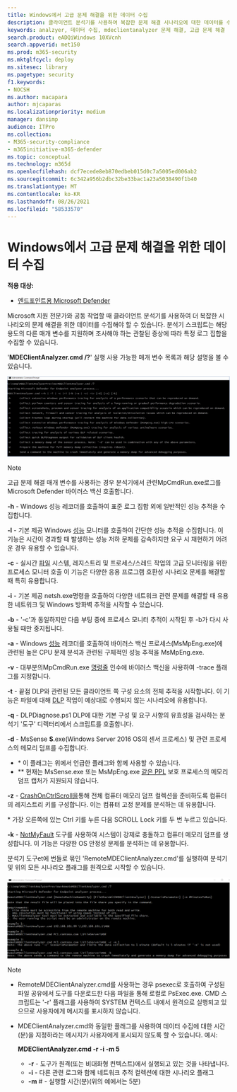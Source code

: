 ```yaml
---
title: Windows에서 고급 문제 해결을 위한 데이터 수집
description: 클라이언트 분석기를 사용하여 복잡한 문제 해결 시나리오에 대한 데이터를 수집하는 방법을 설명합니다.
keywords: analzyer, 데이터 수집, mdeclientanalyzer 문제 해결, 고급 문제 해결
search.product: eADQiWindows 10XVcnh
search.appverid: met150
ms.prod: m365-security
ms.mktglfcycl: deploy
ms.sitesec: library
ms.pagetype: security
f1.keywords:
- NOCSH
ms.author: macapara
author: mjcaparas
ms.localizationpriority: medium
manager: dansimp
audience: ITPro
ms.collection:
- M365-security-compliance
- m365initiative-m365-defender
ms.topic: conceptual
ms.technology: m365d
ms.openlocfilehash: dcf7ecede8eb870edbeb015d0c7a5005ed006ab2
ms.sourcegitcommit: 6c342a956b2dbc32be33bac1a23a5038490f1b40
ms.translationtype: MT
ms.contentlocale: ko-KR
ms.lasthandoff: 08/26/2021
ms.locfileid: "58533570"
---
```

# <a name="data-collection-for-advanced-troubleshooting-on-windows"></a>Windows에서 고급 문제 해결을 위한 데이터 수집

**적용 대상:**
- [엔드포인트용 Microsoft Defender](https://go.microsoft.com/fwlink/p/?linkid=2146631)

Microsoft 지원 전문가와 공동 작업할 때 클라이언트 분석기를 사용하여 더 복잡한 시나리오의 문제 해결을 위한 데이터를 수집해야 할 수 있습니다. 분석기 스크립트는 해당 용도의 다른 매개 변수를 지원하며 조사해야 하는 관찰된 증상에 따라 특정 로그 집합을 수집할 수 있습니다.

'**MDEClientAnalyzer.cmd /?**' 실행 사용 가능한 매개 변수 목록과 해당 설명을 볼 수 있습니다.

![명령줄의 클라이언트 분석기 매개 변수 이미지](images/d89a1c04cf8441e4df72005879871bd0.png)

> [!NOTE]
> 고급 문제 해결 매개 변수를 사용하는 경우 [](/windows/security/threat-protection/microsoft-defender-antivirus/collect-diagnostic-data-update-compliance) 분석기에서 관련MpCmdRun.exe로그를 Microsoft Defender 바이러스 백신 호출합니다.

**-h** - [](/windows-hardware/test/wpt/wpr-command-line-options) Windows 성능 레코더를 호출하여 표준 로그 집합 외에 일반적인 성능 추적을 수집합니다.

**-l** - 기본 제공 Windows [성능](/windows-server/remote/remote-desktop-services/rds-rdsh-performance-counters) 모니터를 호출하여 간단한 성능 추적을 수집합니다. 이 기능은 시간이 경과할 때 발생하는 성능 저하 문제를 감속하지만 요구 시 재현하기 어려운 경우 유용할 수 있습니다.

**-c** - 실시간 [파일](/sysinternals/downloads/procmon) 시스템, 레지스트리 및 프로세스/스레드 작업의 고급 모니터링을 위한 프로세스 모니터 호출 이 기능은 다양한 응용 프로그램 호환성 시나리오 문제를 해결할 때 특히 유용합니다.

**-i** - 기본 제공 [](/windows/win32/winsock/netsh-exe)netsh.exe명령을 호출하여 다양한 네트워크 관련 문제를 해결할 때 유용한 네트워크 및 Windows 방화벽 추적을 시작할 수 있습니다.

**-b** - '-c'과 동일하지만 다음 부팅 중에 프로세스 모니터 추적이 시작된 후 -b가 다시 사용될 때만 중지됩니다.

**-a** - Windows [성능](/windows-hardware/test/wpt/wpr-command-line-options) 레코더를 호출하여 바이러스 백신 프로세스(MsMpEng.exe)에 관련된 높은 CPU 문제 분석과 관련된 구체적인 성능 추적을 MsMpEng.exe.

**-v** - 대부분의MpCmdRun.exe [ 명령줄](/windows/security/threat-protection/microsoft-defender-antivirus/command-line-arguments-microsoft-defender-antivirus) 인수에 바이러스 백신을 사용하여 -trace 플래그를 지정합니다.

**-t** - 끝점 DLP와 관련된 모든 클라이언트 쪽 구성 요소의 전체 추적을 시작합니다. 이 기능은 파일에 대해 [DLP](/microsoft-365/compliance/endpoint-dlp-learn-about#endpoint-activities-you-can-monitor-and-take-action-on) 작업이 예상대로 수행되지 않는 시나리오에 유용합니다.

**-q** - DLPDiagnose.ps1 DLP에 대한 기본 구성 및 요구 사항의 유효성을 검사하는 분석기 '도구' 디렉터리에서 스크립트를 호출합니다.

**-d** - MsSense **S**.exe(Windows Server 2016 OS의 센서 프로세스) 및 관련 프로세스의 메모리 덤프를 수집합니다.

- \* 이 플래그는 위에서 언급한 플래그와 함께 사용할 수 있습니다.
- \*\* 현재는 MsSense.exe 또는 MsMpEng.exe [같은 PPL](/windows-hardware/drivers/install/early-launch-antimalware) 보호 프로세스의 메모리 덤프 캡처가 지원되지 않습니다.

**-z** - [CrashOnCtrlScroll을](/windows-hardware/drivers/debugger/forcing-a-system-crash-from-the-keyboard)통해 전체 컴퓨터 메모리 덤프 컬렉션을 준비하도록 컴퓨터의 레지스트리 키를 구성합니다. 이는 컴퓨터 고정 문제를 분석하는 데 유용합니다.

\* 가장 오른쪽에 있는 Ctrl 키를 누른 다음 SCROLL Lock 키를 두 번 누르고 있습니다.

**-k** - [NotMyFault](/sysinternals/downloads/notmyfault) 도구를 사용하여 시스템이 강제로 충돌하고 컴퓨터 메모리 덤프를 생성합니다. 이 기능은 다양한 OS 안정성 문제를 분석하는 데 유용합니다.

분석기 도구et에 번들로 묶인 'RemoteMDEClientAnalyzer.cmd'를 실행하여 분석기 및 위의 모든 시나리오 플래그를 원격으로 시작할 수 있습니다.

![분석기 정보가 있는 명령줄 이미지](images/57cab9d82d08f672a92bf9e748ac9572.png)

> [!NOTE]
>
> - RemoteMDEClientAnalyzer.cmd를 사용하는 경우 psexec로 호출하여 구성된 파일 공유에서 도구를 다운로드한 다음 파일을 통해 로컬로 PsExec.exe.
    CMD 스크립트는 '-r' 플래그를 사용하여 SYSTEM 컨텍스트 내에서 원격으로 실행되고 있으므로 사용자에게 메시지를 표시하지 않습니다.
> - MDEClientAnalyzer.cmd와 동일한 플래그를 사용하여 데이터 수집에 대한 시간(분)을 지정하라는 메시지가 사용자에게 표시되지 않도록 할 수 있습니다. 예시:
>
>    **MDEClientAnalyzer.cmd -r -i -m 5**
>
>   - **-r** - 도구가 원격(또는 비대화형 컨텍스트)에서 실행되고 있는 것을 나타냅니다.
>   - **-i** - 다른 관련 로그와 함께 네트워크 추적 컬렉션에 대한 시나리오 플래그
>   - **-m** \# - 실행할 시간(분)(위의 예에서는 5분)
